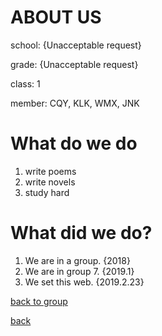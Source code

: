# ABOUT US

school: {Unacceptable request}

grade: {Unacceptable request}

class: 1

member: CQY, KLK, WMX, JNK

# What do we do

1. write poems
2. write novels
3. study hard

# What did we do? 

1. We are in a group. {2018}
2. We are in group 7. {2019.1}
3. We set this web. {2019.2.23}

[back to group](https://ruiluogu.github.io/group/home)

[back](https://ruiluogu.github.io)
